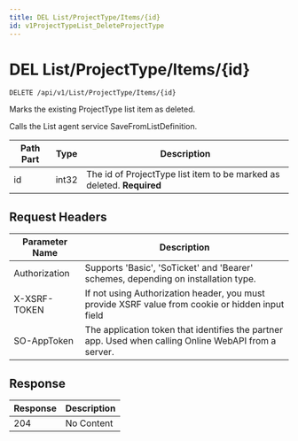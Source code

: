 ```yaml
---
title: DEL List/ProjectType/Items/{id}
id: v1ProjectTypeList_DeleteProjectType
---
```


# DEL List/ProjectType/Items/{id}

```http
DELETE /api/v1/List/ProjectType/Items/{id}
```

Marks the existing ProjectType list item as deleted.

Calls the List agent service SaveFromListDefinition.




| Path Part | Type | Description |
|-----------|------|-------------|
| id | int32 | The id of ProjectType list item to be marked as deleted. **Required** |



## Request Headers

| Parameter Name | Description |
|----------------|-------------|
| Authorization  | Supports 'Basic', 'SoTicket' and 'Bearer' schemes, depending on installation type. |
| X-XSRF-TOKEN   | If not using Authorization header, you must provide XSRF value from cookie or hidden input field |
| SO-AppToken | The application token that identifies the partner app. Used when calling Online WebAPI from a server. |


## Response


| Response | Description |
|----------------|-------------|
| 204 | No Content |